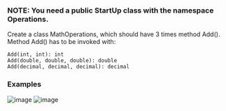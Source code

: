### NOTE: You need a public StartUp class with the namespace Operations.

Create a class MathOperations, which should have 3 times method Add(). Method Add() has to be invoked with:

	Add(int, int): int
	Add(double, double, double): double
	Add(decimal, decimal, decimal): decimal

### Examples

![image](https://user-images.githubusercontent.com/45227327/223230377-d01c3713-e13c-4462-a70b-8d5660040ae4.png)
![image](https://user-images.githubusercontent.com/45227327/223230441-d0f84795-f6ab-4014-abab-d0c8886eccf1.png)
